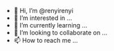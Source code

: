 - 👋 Hi, I’m @renyirenyi
- 👀 I’m interested in ...
- 🌱 I’m currently learning ...
- 💞️ I’m looking to collaborate on ...
- 📫 How to reach me ...

<!---
renyirenyi/renyirenyi is a ✨ special ✨ repository because its `README.md` (this file) appears on your GitHub profile.
You can click the Preview link to take a look at your changes.
--->
